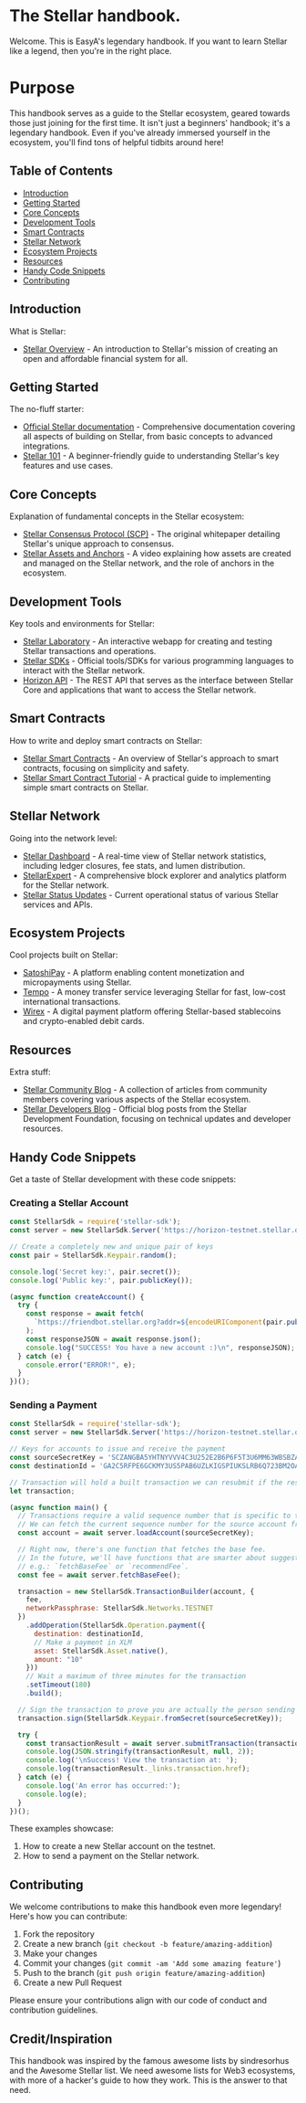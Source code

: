# The Stellar handbook.

Welcome. This is EasyA's legendary handbook. If you want to learn Stellar like a legend, then you're in the right place.

# Purpose

This handbook serves as a guide to the Stellar ecosystem, geared towards those just joining for the first time. It isn't just a beginners' handbook; it's a legendary handbook. Even if you've already immersed yourself in the ecosystem, you'll find tons of helpful tidbits around here!

## Table of Contents

- [Introduction](#introduction)
- [Getting Started](#getting-started)
- [Core Concepts](#core-concepts)
- [Development Tools](#development-tools)
- [Smart Contracts](#smart-contracts)
- [Stellar Network](#stellar-network)
- [Ecosystem Projects](#ecosystem-projects)
- [Resources](#resources)
- [Handy Code Snippets](#handy-code-snippets)
- [Contributing](#contributing)

## Introduction

What is Stellar:

- [Stellar Overview](https://www.stellar.org/learn/intro-to-stellar) - An introduction to Stellar's mission of creating an open and affordable financial system for all.

## Getting Started

The no-fluff starter:

- [Official Stellar documentation](https://developers.stellar.org/docs/) - Comprehensive documentation covering all aspects of building on Stellar, from basic concepts to advanced integrations.
- [Stellar 101](https://www.stellar.org/learn/intro-to-stellar) - A beginner-friendly guide to understanding Stellar's key features and use cases.

## Core Concepts

Explanation of fundamental concepts in the Stellar ecosystem:

- [Stellar Consensus Protocol (SCP)](https://www.stellar.org/papers/stellar-consensus-protocol) - The original whitepaper detailing Stellar's unique approach to consensus.
- [Stellar Assets and Anchors](https://youtu.be/Cf9CdFVse-w) - A video explaining how assets are created and managed on the Stellar network, and the role of anchors in the ecosystem.

## Development Tools

Key tools and environments for Stellar:

- [Stellar Laboratory](https://www.stellar.org/laboratory/) - An interactive webapp for creating and testing Stellar transactions and operations.
- [Stellar SDKs](https://developers.stellar.org/docs/tools-and-sdks) - Official tools/SDKs for various programming languages to interact with the Stellar network.
- [Horizon API](https://horizon.stellar.org/) - The REST API that serves as the interface between Stellar Core and applications that want to access the Stellar network.

## Smart Contracts

How to write and deploy smart contracts on Stellar:

- [Stellar Smart Contracts](https://www.stellar.org/developers-blog/smart-contracts-on-stellar) - An overview of Stellar's approach to smart contracts, focusing on simplicity and safety.
- [Stellar Smart Contract Tutorial](https://developers.stellar.org/docs/issuing-assets/anatomy-of-an-asset#example-smart-contract) - A practical guide to implementing simple smart contracts on Stellar.

## Stellar Network

Going into the network level:

- [Stellar Dashboard](https://dashboard.stellar.org/) - A real-time view of Stellar network statistics, including ledger closures, fee stats, and lumen distribution.
- [StellarExpert](https://stellar.expert/explorer/public/) - A comprehensive block explorer and analytics platform for the Stellar network.
- [Stellar Status Updates](https://status.stellar.org/) - Current operational status of various Stellar services and APIs.

## Ecosystem Projects

Cool projects built on Stellar:

- [SatoshiPay](https://satoshipay.io/) - A platform enabling content monetization and micropayments using Stellar.
- [Tempo](https://tempo.eu.com/en) - A money transfer service leveraging Stellar for fast, low-cost international transactions.
- [Wirex](https://wirexapp.com/business/stellar-partnership) - A digital payment platform offering Stellar-based stablecoins and crypto-enabled debit cards.

## Resources

Extra stuff:

- [Stellar Community Blog](https://medium.com/stellar-community) - A collection of articles from community members covering various aspects of the Stellar ecosystem.
- [Stellar Developers Blog](https://www.stellar.org/developers-blog) - Official blog posts from the Stellar Development Foundation, focusing on technical updates and developer resources.

## Handy Code Snippets

Get a taste of Stellar development with these code snippets:

### Creating a Stellar Account

```javascript
const StellarSdk = require('stellar-sdk');
const server = new StellarSdk.Server('https://horizon-testnet.stellar.org');

// Create a completely new and unique pair of keys
const pair = StellarSdk.Keypair.random();

console.log('Secret key:', pair.secret());
console.log('Public key:', pair.publicKey());

(async function createAccount() {
  try {
    const response = await fetch(
      `https://friendbot.stellar.org?addr=${encodeURIComponent(pair.publicKey())}`
    );
    const responseJSON = await response.json();
    console.log("SUCCESS! You have a new account :)\n", responseJSON);
  } catch (e) {
    console.error("ERROR!", e);
  }
})();
```

### Sending a Payment

```javascript
const StellarSdk = require('stellar-sdk');
const server = new StellarSdk.Server('https://horizon-testnet.stellar.org');

// Keys for accounts to issue and receive the payment
const sourceSecretKey = 'SCZANGBA5YHTNYVVV4C3U252E2B6P6F5T3U6MM63WBSBZATAQI3EBTQ4';
const destinationId = 'GA2C5RFPE6GCKMY3US5PAB6UZLKIGSPIUKSLRB6Q723BM2OARMDUYEJ5';

// Transaction will hold a built transaction we can resubmit if the result is unknown.
let transaction;

(async function main() {
  // Transactions require a valid sequence number that is specific to this account.
  // We can fetch the current sequence number for the source account from Horizon.
  const account = await server.loadAccount(sourceSecretKey);

  // Right now, there's one function that fetches the base fee.
  // In the future, we'll have functions that are smarter about suggesting fees,
  // e.g.: `fetchBaseFee` or `recommendFee`.
  const fee = await server.fetchBaseFee();

  transaction = new StellarSdk.TransactionBuilder(account, { 
    fee,
    networkPassphrase: StellarSdk.Networks.TESTNET
  })
    .addOperation(StellarSdk.Operation.payment({
      destination: destinationId,
      // Make a payment in XLM
      asset: StellarSdk.Asset.native(),
      amount: "10"
    }))
    // Wait a maximum of three minutes for the transaction
    .setTimeout(180)
    .build();

  // Sign the transaction to prove you are actually the person sending it.
  transaction.sign(StellarSdk.Keypair.fromSecret(sourceSecretKey));

  try {
    const transactionResult = await server.submitTransaction(transaction);
    console.log(JSON.stringify(transactionResult, null, 2));
    console.log('\nSuccess! View the transaction at: ');
    console.log(transactionResult._links.transaction.href);
  } catch (e) {
    console.log('An error has occurred:');
    console.log(e);
  }
})();
```

These examples showcase:
1. How to create a new Stellar account on the testnet.
2. How to send a payment on the Stellar network.

## Contributing

We welcome contributions to make this handbook even more legendary! Here's how you can contribute:

1. Fork the repository
2. Create a new branch (`git checkout -b feature/amazing-addition`)
3. Make your changes
4. Commit your changes (`git commit -am 'Add some amazing feature'`)
5. Push to the branch (`git push origin feature/amazing-addition`)
6. Create a new Pull Request

Please ensure your contributions align with our code of conduct and contribution guidelines.

## Credit/Inspiration

This handbook was inspired by the famous awesome lists by sindresorhus and the Awesome Stellar list. We need awesome lists for Web3 ecosystems, with more of a hacker's guide to how they work. This is the answer to that need.
